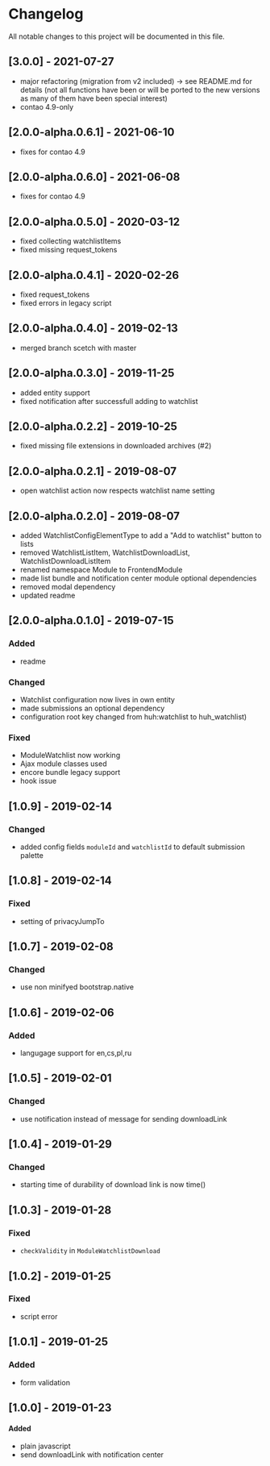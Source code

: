 # Changelog

All notable changes to this project will be documented in this file.

## [3.0.0] - 2021-07-27

- major refactoring (migration from v2 included) -> see README.md for details (not all functions have been or will be
  ported to the new versions as many of them have been special interest)
- contao 4.9-only

## [2.0.0-alpha.0.6.1] - 2021-06-10

- fixes for contao 4.9

## [2.0.0-alpha.0.6.0] - 2021-06-08

- fixes for contao 4.9

## [2.0.0-alpha.0.5.0] - 2020-03-12

- fixed collecting watchlistItems
- fixed missing request_tokens

## [2.0.0-alpha.0.4.1] - 2020-02-26

- fixed request_tokens
- fixed errors in legacy script

## [2.0.0-alpha.0.4.0] - 2019-02-13

- merged branch scetch with master

## [2.0.0-alpha.0.3.0] - 2019-11-25

- added entity support
- fixed notification after successfull adding to watchlist

## [2.0.0-alpha.0.2.2] - 2019-10-25

- fixed missing file extensions in downloaded archives (#2)

## [2.0.0-alpha.0.2.1] - 2019-08-07

- open watchlist action now respects watchlist name setting

## [2.0.0-alpha.0.2.0] - 2019-08-07

- added WatchlistConfigElementType to add a "Add to watchlist" button to lists
- removed WatchlistListItem, WatchlistDownloadList, WatchlistDownloadListItem
- renamed namespace Module to FrontendModule
- made list bundle and notification center module optional dependencies
- removed modal dependency
- updated readme

## [2.0.0-alpha.0.1.0] - 2019-07-15

### Added

- readme

### Changed

- Watchlist configuration now lives in own entity
- made submissions an optional dependency
- configuration root key changed from huh:watchlist to huh_watchlist)

### Fixed

- ModuleWatchlist now working
- Ajax module classes used
- encore bundle legacy support
- hook issue

## [1.0.9] - 2019-02-14

### Changed

- added config fields `moduleId` and `watchlistId` to default submission palette

## [1.0.8] - 2019-02-14

### Fixed

- setting of privacyJumpTo

## [1.0.7] - 2019-02-08

### Changed

- use non minifyed bootstrap.native

## [1.0.6] - 2019-02-06

### Added

- langugage support for en,cs,pl,ru

## [1.0.5] - 2019-02-01

### Changed

- use notification instead of message for sending downloadLink

## [1.0.4] - 2019-01-29

### Changed

- starting time of durability of download link is now time()

## [1.0.3] - 2019-01-28

### Fixed

- `checkValidity` in `ModuleWatchlistDownload`

## [1.0.2] - 2019-01-25

### Fixed

- script error

## [1.0.1] - 2019-01-25

### Added

- form validation

## [1.0.0] - 2019-01-23

#### Added

- plain javascript
- send downloadLink with notification center
